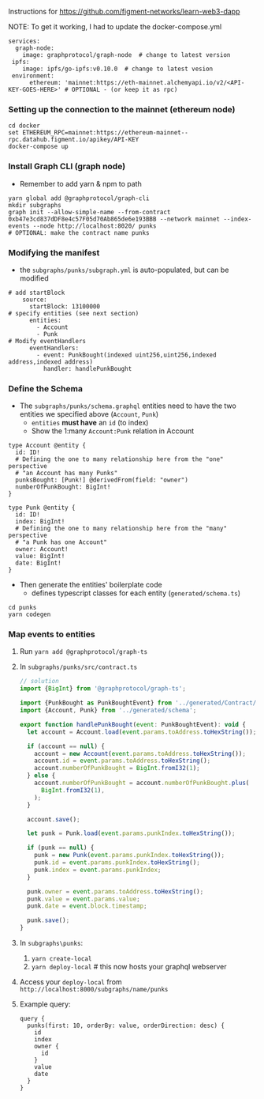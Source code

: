 Instructions for https://github.com/figment-networks/learn-web3-dapp

NOTE: To get it working, I had to update the docker-compose.yml 
```
services:
  graph-node:
    image: graphprotocol/graph-node  # change to latest version
 ipfs:
    image: ipfs/go-ipfs:v0.10.0  # change to latest vesion
 environment:
      ethereum: 'mainnet:https://eth-mainnet.alchemyapi.io/v2/<API-KEY-GOES-HERE>' # OPTIONAL - (or keep it as rpc)
```

### Setting up the connection to the mainnet (ethereum node)
```
cd docker
set ETHEREUM_RPC=mainnet:https://ethereum-mainnet--rpc.datahub.figment.io/apikey/API-KEY 
docker-compose up
```

### Install Graph CLI (graph node)
* Remember to add yarn & npm to path
```
yarn global add @graphprotocol/graph-cli
mkdir subgraphs
graph init --allow-simple-name --from-contract 0xb47e3cd837dDF8e4c57F05d70Ab865de6e193BBB --network mainnet --index-events --node http://localhost:8020/ punks
# OPTIONAL: make the contract name punks
```

### Modifying the manifest
* the `subgraphs/punks/subgraph.yml` is auto-populated, but can be modified
```
# add startBlock
    source:
      startBlock: 13100000
# specify entities (see next section)
      entities:
        - Account
        - Punk
# Modify eventHandlers
      eventHandlers:
        - event: PunkBought(indexed uint256,uint256,indexed address,indexed address)
          handler: handlePunkBought
```

### Define the Schema
* The `subgraphs/punks/schema.graphql` entities need to have the two entities we specified above (`Account`, `Punk`)
    * `entities` **must have** an `id` (to index)
    * Show the 1:many `Account:Punk` relation in Account
```
type Account @entity {
  id: ID!
  # Defining the one to many relationship here from the "one" perspective
  # "an Account has many Punks"
  punksBought: [Punk!] @derivedFrom(field: "owner")
  numberOfPunkBought: BigInt!
}

type Punk @entity {
  id: ID!
  index: BigInt!
  # Defining the one to many relationship here from the "many" perspective
  # "a Punk has one Account"
  owner: Account!
  value: BigInt!
  date: BigInt!
}
```
* Then generate the entities' boilerplate code
  * defines typescript classes for each entity (`generated/schema.ts`)
```
cd punks
yarn codegen
```

### Map events to entities
1. Run `yarn add @graphprotocol/graph-ts`
2. In `subgraphs/punks/src/contract.ts`
    ```js
    // solution
    import {BigInt} from '@graphprotocol/graph-ts';
    
    import {PunkBought as PunkBoughtEvent} from '../generated/Contract/Contract';
    import {Account, Punk} from '../generated/schema';
    
    export function handlePunkBought(event: PunkBoughtEvent): void {
      let account = Account.load(event.params.toAddress.toHexString());
    
      if (account == null) {
        account = new Account(event.params.toAddress.toHexString());
        account.id = event.params.toAddress.toHexString();
        account.numberOfPunkBought = BigInt.fromI32(1);
      } else {
        account.numberOfPunkBought = account.numberOfPunkBought.plus(
          BigInt.fromI32(1),
        );
      }
    
      account.save();
    
      let punk = Punk.load(event.params.punkIndex.toHexString());
    
      if (punk == null) {
        punk = new Punk(event.params.punkIndex.toHexString());
        punk.id = event.params.punkIndex.toHexString();
        punk.index = event.params.punkIndex;
      }
    
      punk.owner = event.params.toAddress.toHexString();
      punk.value = event.params.value;
      punk.date = event.block.timestamp;
    
      punk.save();
    }
    ```
3. In `subgraphs\punks`:
   1. `yarn create-local`
   2. `yarn deploy-local`  # this now hosts your graphql webserver

4. Access your `deploy-local` from `http://localhost:8000/subgraphs/name/punks`
5. Example query:
    ```
    query {
      punks(first: 10, orderBy: value, orderDirection: desc) {
        id
        index
        owner {
          id
        }
        value
        date
      }
    }
    ```
